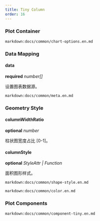 ```yaml
---
title: Tiny Column
order: 16
---
```


### Plot Container

`markdown:docs/common/chart-options.en.md`

### Data Mapping

#### data

<description>**required** _number[]_</description>

设置图表数据源。

`markdown:docs/common/meta.en.md`

### Geometry Style

#### columnWidthRatio

<description>**optional** _number_</description>

柱状图宽度占比 [0-1]。

#### columnStyle

<description>**optional** _StyleAttr | Function_</description>

面积图形样式。

`markdown:docs/common/shape-style.en.md`

`markdown:docs/common/color.en.md`

### Plot Components

`markdown:docs/common/component-tiny.en.md`
